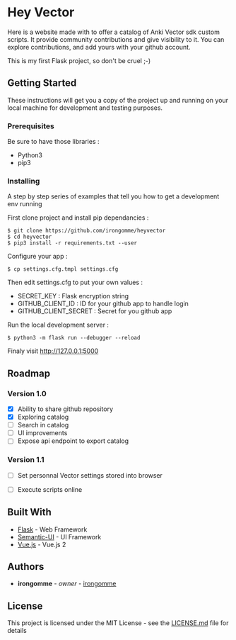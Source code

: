 # Hey Vector

Here is a website made with to offer a catalog of Anki Vector sdk custom scripts. It provide community
contributions and give visibility to it. You can explore contributions, and add yours with your github account.

This is my first Flask project, so don't be cruel ;-)


## Getting Started

These instructions will get you a copy of the project up and running on your local machine for development and
testing purposes.

### Prerequisites

Be sure to have those libraries :

  - Python3
  - pip3

### Installing

A step by step series of examples that tell you how to get a development env running

First clone project and install pip dependancies :

```
$ git clone https://github.com/irongomme/heyvector
$ cd heyvector
$ pip3 install -r requirements.txt --user
```

Configure your app :

```
$ cp settings.cfg.tmpl settings.cfg
```

Then edit settings.cfg to put your own values :

  - SECRET_KEY : Flask encryption string
  - GITHUB_CLIENT_ID : ID for your github app to handle login
  - GITHUB_CLIENT_SECRET : Secret for you github app

Run the local development server :

```
$ python3 -m flask run --debugger --reload
```

Finaly visit http://127.0.0.1:5000


## Roadmap

### Version 1.0

- [x] Ability to share github repository
- [x] Exploring catalog
- [ ] Search in catalog
- [ ] UI improvements
- [ ] Expose api endpoint to export catalog

### Version 1.1

- [ ] Set personnal Vector settings stored into browser
- [ ] Execute scripts online


## Built With

* [Flask](https://flask-login.readthedocs.io/en/latest/) - Web Framework
* [Semantic-UI](https://semantic-ui.com/introduction/getting-started.html) - UI Framework
* [Vue.js](https://vuejs.org/v2/guide/) - Vue.js 2


## Authors

* **irongomme** - *owner* - [irongomme](https://github.com/irongomme)


## License

This project is licensed under the MIT License - see the [LICENSE.md](LICENSE.md) file for details
